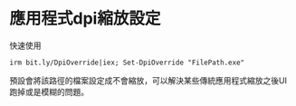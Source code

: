 應用程式dpi縮放設定
===

快速使用
```PS1
irm bit.ly/DpiOverride|iex; Set-DpiOverride "FilePath.exe"
```

預設會將該路徑的檔案設定成不會縮放，可以解決某些傳統應用程式縮放之後UI跑掉或是模糊的問題。

